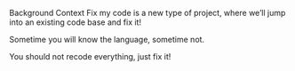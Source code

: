 Background Context
Fix my code is a new type of project, where we’ll jump into an existing code base and fix it!

Sometime you will know the language, sometime not.

You should not recode everything, just fix it!

